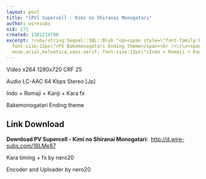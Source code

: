 ```yaml
---
layout: post
title: "[PV] Supercell - Kimi no Shiranai Monogatari"
author: wiresubs
nid: 171
created: 1381214700
excerpt: !ruby/string:Sequel::SQL::Blob "<p><span style=\"font-family:helvetica neue,arial,helvetica,sans-serif;
  font-size:12px\">PV Bakemonogatari Ending theme</span><br />\r\n<span style=\"font-family:helvetica
  neue,arial,helvetica,sans-serif; font-size:12px\">Indo + Romaji + Kanji + Kara fx</span></p>\r\n"
---
```

<p class="rtecenter">Video x264 1280x720 CRF 25<br />
Audio LC-AAC 64 Kbps Stereo&nbsp;[Jp]<br />
Indo + Romaji + Kanji + Kara fx<br />
Bakemonogatari Ending theme</p>

<h2>Link Download</h2>

<p><strong>Download PV Supercell - Kimi no Shiranai Monogatari</strong><strong>:&nbsp;</strong> <a href="http://d.wire-subs.com/18LMe87">http://d.wire-subs.com/18LMe87</a></p>

<p>Kara timing + fx&nbsp;by nero20<br />
Encoder and Uploader by nero20</p>
